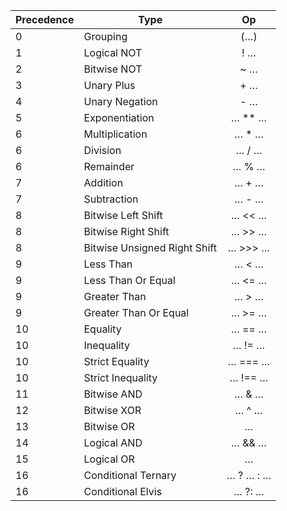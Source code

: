 | Precedence | Type                         |     Op    |
|------------|------------------------------|:---------:|
| 0          | Grouping                     |    (…)    |
| 1          | Logical NOT                  |    ! …    |
| 2          | Bitwise NOT                  |    ~ …    |
| 3          | Unary Plus                   |    + …    |
| 4          | Unary Negation               |    - …    |
| 5          | Exponentiation               |   … ** …  |
| 6          | Multiplication               |   … * …   |
| 6          | Division                     |   … / …   |
| 6          | Remainder                    |   … % …   |
| 7          | Addition                     |   … + …   |
| 7          | Subtraction                  |   … - …   |
| 8          | Bitwise Left Shift           |   … << …  |
| 8          | Bitwise Right Shift          |   … >> …  |
| 8          | Bitwise Unsigned Right Shift |  … >>> …  |
| 9          | Less Than                    |   … < …   |
| 9          | Less Than Or Equal           |   … <= …  |
| 9          | Greater Than                 |   … > …   |
| 9          | Greater Than Or Equal        |   … >= …  |
| 10         | Equality                     |   … == …  |
| 10         | Inequality                   |   … != …  |
| 10         | Strict Equality              |  … === …  |
| 10         | Strict Inequality            |  … !== …  |
| 11         | Bitwise AND                  |   … & …   |
| 12         | Bitwise XOR                  |   … ^ …   |
| 13         | Bitwise OR                   |     …     |
| 14         | Logical AND                  |   … && …  |
| 15         | Logical OR                   |     …     |
| 16         | Conditional Ternary          | … ? … : … |
| 16         | Conditional Elvis            |   … ?: …  |